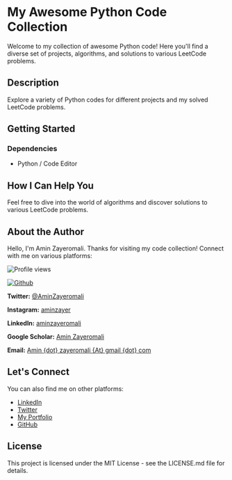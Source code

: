 # My Awesome Python Code Collection

Welcome to my collection of awesome Python code! Here you'll find a diverse set of projects, algorithms, and solutions to various LeetCode problems.

## Description

Explore a variety of Python codes for different projects and my solved LeetCode problems.

## Getting Started

### Dependencies

* Python / Code Editor

## How I Can Help You

Feel free to dive into the world of algorithms and discover solutions to various LeetCode problems.

## About the Author

Hello, I'm Amin Zayeromali. Thanks for visiting my code collection! Connect with me on various platforms:

![Profile views](https://visitor-badge.glitch.me/badge?page_id=aminzayer.aminzayer)

[![Github](https://img.shields.io/github/followers/aminzayer?label=Follow&style=social)](https://github.com/aminzayer)

**Twitter:** [@AminZayeromali](https://twitter.com/aminzayeromali)

**Instagram:** [aminzayer](https://www.instagram.com/aminzayer/)

**LinkedIn:** [aminzayeromali](https://ir.linkedin.com/in/aminzayeromali)

**Google Scholar:** [Amin Zayeromali](https://scholar.google.com/citations?user=IDR8QvcAAAAJ&hl=en)

**Email:** [Amin {dot} zayeromali {At} gmail {dot} com](mailto:amin.zayeromali@gmail.com)

## Let's Connect

You can also find me on other platforms:

* [LinkedIn](https://www.linkedin.com/in/aminzayeromali)
* [Twitter](https://twitter.com/AminZayeromali)
* [My Portfolio](https://aminzayer.ir/)
* [GitHub](https://www.github.com/aminzayer)

## License

This project is licensed under the MIT License - see the LICENSE.md file for details.
